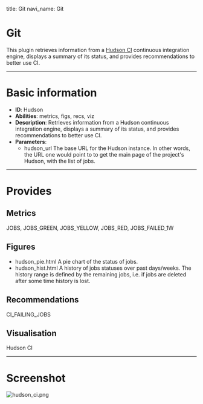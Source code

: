 title: Git
navi_name: Git


# Git

This plugin retrieves information from a [Hudson CI](http://eclipse.org/hudson) continuous integration engine, displays a summary of its status, and provides recommendations to better use CI.

-----

# Basic information

* **ID**: Hudson
* **Abilities**: metrics, figs, recs, viz
* **Description**:
  Retrieves information from a Hudson continuous integration engine, displays a summary of its status, and provides recommendations to better use CI.
* **Parameters**:
    * hudson_url The base URL for the Hudson instance. In other words, the URL one would point to to get the main page of the project's Hudson, with the list of jobs.

-----

# Provides

## Metrics

JOBS, JOBS_GREEN, JOBS_YELLOW, JOBS_RED, JOBS_FAILED_1W

## Figures

* hudson_pie.html A pie chart of the status of jobs.
* hudson_hist.html A history of jobs statuses over past days/weeks. The history range is defined by the remaining jobs, i.e. if jobs are deleted after some time history is lost.

## Recommendations

CI_FAILING_JOBS

## Visualisation

Hudson CI

-----

# Screenshot

![hudson_ci.png](/images/hudson_ci.png)
